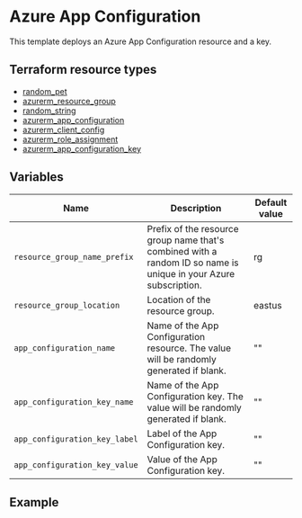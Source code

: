 # Azure App Configuration
This template deploys an Azure App Configuration resource and a key.

## Terraform resource types

- [random_pet](https://registry.terraform.io/providers/hashicorp/random/latest/docs/resources/pet)
- [azurerm_resource_group](https://registry.terraform.io/providers/hashicorp/azurerm/latest/docs/resources/resource_group)
- [random_string](https://registry.terraform.io/providers/hashicorp/random/latest/docs/resources/string)
- [azurerm_app_configuration](https://registry.terraform.io/providers/hashicorp/azurerm/latest/docs/resources/app_configuration)
- [azurerm_client_config](https://registry.terraform.io/providers/hashicorp/azurerm/latest/docs/data-sources/client_config)
- [azurerm_role_assignment](https://registry.terraform.io/providers/hashicorp/azurerm/latest/docs/resources/role_assignment)
- [azurerm_app_configuration_key](https://registry.terraform.io/providers/hashicorp/azurerm/latest/docs/resources/app_configuration_key)

## Variables

| Name | Description | Default value |
|-|-|-|
| `resource_group_name_prefix` | Prefix of the resource group name that's combined with a random ID so name is unique in your Azure subscription. | rg |
| `resource_group_location` | Location of the resource group. | eastus |
| `app_configuration_name` | Name of the App Configuration resource. The value will be randomly generated if blank. | "" |
| `app_configuration_key_name` | Name of the App Configuration key. The value will be randomly generated if blank. | "" |
| `app_configuration_key_label` | Label of the App Configuration key. | "" |
| `app_configuration_key_value` | Value of the App Configuration key. | "" |

## Example
